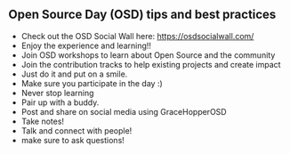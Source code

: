 ## Open Source Day (OSD) tips and best practices

- Check out the OSD Social Wall here: https://osdsocialwall.com/
- Enjoy the experience and learning!!
- Join OSD workshops to learn about Open Source and the community
- Join the contribution tracks to help existing projects and create impact
- Just do it and put on a smile.
- Make sure you participate in the day :)
- Never stop learning
- Pair up with a buddy.
- Post and share on social media using GraceHopperOSD
- Take notes!
- Talk and connect with people!
- make sure to ask questions!
